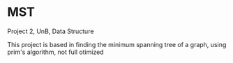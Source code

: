 # MST

Project 2, UnB, Data Structure

This project is based in finding the minimum spanning tree of a graph, using prim's algorithm, not full otimized